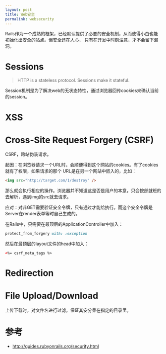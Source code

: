 ```yaml
---
layout: post
title: Web安全
permalink: websecurity
---
```


Rails作为一个成熟的框架，已经默认提供了必要的安全机制，从而使得小白也能初始化出安全的站点。但安全还在人心，
只有在开发中时刻注意，才不会留下漏洞。

# Sessions

> HTTP is a stateless protocol. Sessions make it stateful.

Session机制是为了解决web的无状态特性，通过浏览器回传cookies来确认当前的session。

# XSS

# Cross-Site Request Forgery (CSRF)
CSRF，跨站伪装请求。

起因：在浏览器请求一个URL时，会顺便得到这个网站的cookies。有了cookies就有了权限，如果请求的那个
URL是在另一个网站中嵌入的，比如：

```html
<img src="http://target.com/1/destroy" />
```

那么就会执行相应的操作。浏览器并不知道这是否是用户的本意，只会按部就班的去解析，遇到img的src就去请求。

应对：对非GET需要验证安全令牌，只有通过才能给执行。而这个安全令牌是Server在render表单等时自己生成的。

在Rails中，只需要在最顶层的ApplicationController中加入：

```rb
protect_from_forgery with: :exception
```

然后在最顶层的layout文件的head中加入：

```html
<%= csrf_meta_tags %>
```

# Redirection

# File Upload/Download

上传下载时，对文件名进行过滤，保证其安分呆在指定的目录里。

# 参考
* http://guides.rubyonrails.org/security.html
